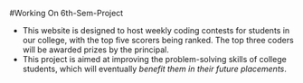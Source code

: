 #Working On 6th-Sem-Project
* This website is designed to host weekly coding contests for students in our college, with the top five scorers being ranked. The top three coders will be awarded prizes by the principal. 
* This project is aimed at improving the problem-solving skills of college students, which will eventually *benefit them in their future placements*.
